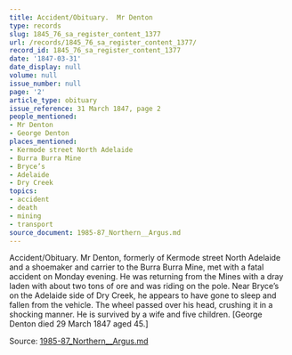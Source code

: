 ```yaml
---
title: Accident/Obituary.  Mr Denton
type: records
slug: 1845_76_sa_register_content_1377
url: /records/1845_76_sa_register_content_1377/
record_id: 1845_76_sa_register_content_1377
date: '1847-03-31'
date_display: null
volume: null
issue_number: null
page: '2'
article_type: obituary
issue_reference: 31 March 1847, page 2
people_mentioned:
- Mr Denton
- George Denton
places_mentioned:
- Kermode street North Adelaide
- Burra Burra Mine
- Bryce’s
- Adelaide
- Dry Creek
topics:
- accident
- death
- mining
- transport
source_document: 1985-87_Northern__Argus.md
---
```


Accident/Obituary.  Mr Denton, formerly of Kermode street North Adelaide and a shoemaker and carrier to the Burra Burra Mine, met with a fatal accident on Monday evening.  He was returning from the Mines with a dray laden with about two tons of ore and was riding on the pole.  Near Bryce’s on the Adelaide side of Dry Creek, he appears to have gone to sleep and fallen from the vehicle.  The wheel passed over his head, crushing it in a shocking manner.  He is survived by a wife and five children.  [George Denton died 29 March 1847 aged 45.]

Source: [1985-87_Northern__Argus.md](/downloads/markdown/1985-87_Northern__Argus.md)
